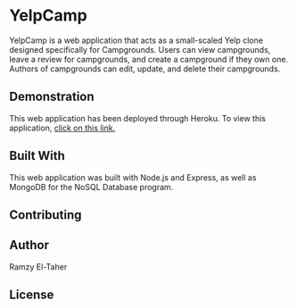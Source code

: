 # YelpCamp

YelpCamp is a web application that acts as a small-scaled Yelp clone designed specifically for Campgrounds. Users can view campgrounds, leave a review for campgrounds, and create a campground if they own one. Authors of campgrounds can edit, update, and delete their campgrounds.

## Demonstration

This web application has been deployed through Heroku. To view this application, [click on this link.](https://enigmatic-chamber-13608.herokuapp.com/)

## Built With

This web application was built with Node.js and Express, as well as MongoDB for the NoSQL Database program.

## Contributing


## Author

Ramzy El-Taher

## License
